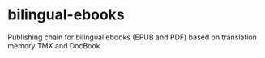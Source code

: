 # bilingual-ebooks
Publishing chain for bilingual ebooks (EPUB and PDF) based on translation memory TMX and DocBook
